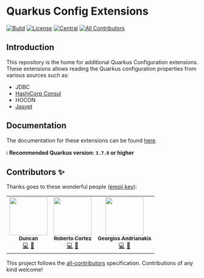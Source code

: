 # Quarkus Config Extensions
<!-- ALL-CONTRIBUTORS-BADGE:START - Do not remove or modify this section -->
[![Build](https://github.com/quarkiverse/quarkus-config-extensions/workflows/Build/badge.svg?branch=main)](https://github.com/quarkiverse/quarkus-config-extensions/actions?query=workflow%3ABuild)
[![License](https://img.shields.io/github/license/quarkiverse/quarkus-config-extensions.svg)](http://www.apache.org/licenses/LICENSE-2.0)
[![Central](https://img.shields.io/maven-central/v/io.quarkiverse.config/quarkus-config-extensions?color=green)](https://search.maven.org/search?q=a:quarkus-config-extensions)
[![All Contributors](https://img.shields.io/badge/all_contributors-1-green.svg)](#contributors-)
<!-- ALL-CONTRIBUTORS-BADGE:END -->

## Introduction

This repository is the home for additional Quarkus Configuration extensions.
These extensions allows reading the Quarkus configuration properties from various sources such as:

* JDBC
* [HashiCorp Consul](https://www.consul.io)
* HOCON
* [Jasypt](http://www.jasypt.org)

## Documentation

The documentation for these extensions can be found [here](https://quarkiverse.github.io/quarkiverse-docs/quarkus-config-extensions/dev/index.html).

:information_source: **Recommended Quarkus version: `3.7.0` or higher**

## Contributors ✨

Thanks goes to these wonderful people ([emoji key](https://allcontributors.org/docs/en/emoji-key)):

<!-- ALL-CONTRIBUTORS-LIST:START - Do not remove or modify this section -->
<!-- prettier-ignore-start -->
<!-- markdownlint-disable -->
<table>
  <tr>
    <td align="center"><a href="http://www.mipagar.com"><img src="https://avatars.githubusercontent.com/u/168596?v=4?s=100" width="100px;" alt=""/><br /><sub><b>Duncan</b></sub></a><br /><a href="https://github.com/quarkiverse/quarkus-config-extensions/commits?author=dabloem" title="Code">💻</a> <a href="#maintenance-dabloem" title="Maintenance">🚧</a></td>
    <td align="center"><a href="http://www.radcortez.com"><img src="https://avatars.githubusercontent.com/u/5796305?v=4?s=100" width="100px;" alt=""/><br /><sub><b>Roberto Cortez</b></sub></a><br /><a href="https://github.com/quarkiverse/quarkus-config-extensions/commits?author=radcortez" title="Code">💻</a> <a href="#maintenance-radcortez" title="Maintenance">🚧</a></td>
    <td align="center"><a href="https://github.com/geoand"><img src="https://avatars.githubusercontent.com/u/4374975?v=4?s=100" width="100px;" alt=""/><br /><sub><b>Georgios Andrianakis</b></sub></a><br /><a href="https://github.com/quarkiverse/quarkus-config-extensions/commits?author=geoand" title="Code">💻</a> <a href="#maintenance-geoand" title="Maintenance">🚧</a></td>
  </tr>
</table>

<!-- markdownlint-restore -->
<!-- prettier-ignore-end -->

<!-- ALL-CONTRIBUTORS-LIST:END -->

This project follows the [all-contributors](https://github.com/all-contributors/all-contributors) specification. Contributions of any kind welcome!
